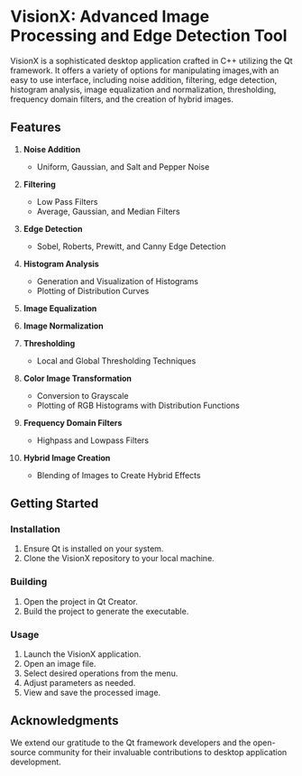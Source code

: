 # VisionX: Advanced Image Processing and Edge Detection Tool

VisionX is a sophisticated desktop application crafted in C++ utilizing the Qt framework. It offers a variety of options for manipulating images,with an easy to use interface, including noise addition, filtering, edge detection, histogram analysis, image equalization and normalization, thresholding, frequency domain filters, and the creation of hybrid images.

## Features

1. **Noise Addition**
   - Uniform, Gaussian, and Salt and Pepper Noise

2. **Filtering**
   - Low Pass Filters
   - Average, Gaussian, and Median Filters

3. **Edge Detection**
   - Sobel, Roberts, Prewitt, and Canny Edge Detection

4. **Histogram Analysis**
   - Generation and Visualization of Histograms
   - Plotting of Distribution Curves

5. **Image Equalization**

6. **Image Normalization**

7. **Thresholding**
   - Local and Global Thresholding Techniques

8. **Color Image Transformation**
   - Conversion to Grayscale
   - Plotting of RGB Histograms with Distribution Functions

9. **Frequency Domain Filters**
   - Highpass and Lowpass Filters

10. **Hybrid Image Creation**
    - Blending of Images to Create Hybrid Effects

## Getting Started

### Installation

1. Ensure Qt is installed on your system.
2. Clone the VisionX repository to your local machine.

### Building

1. Open the project in Qt Creator.
2. Build the project to generate the executable.

### Usage

1. Launch the VisionX application.
2. Open an image file.
3. Select desired operations from the menu.
4. Adjust parameters as needed.
5. View and save the processed image.

## Acknowledgments

We extend our gratitude to the Qt framework developers and the open-source community for their invaluable contributions to desktop application development.
